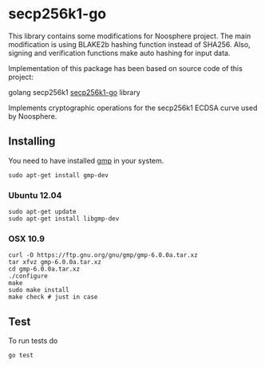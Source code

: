 # secp256k1-go

This library contains some modifications for Noosphere project. The main modification is using BLAKE2b hashing function
instead of SHA256. Also, signing and verification functions make auto hashing for input data.

Implementation of this package has been based on source code of this project:

golang secp256k1 [secp256k1-go](https://github.com/haltingstate/secp256k1-go) library

Implements cryptographic operations for the secp256k1 ECDSA curve used by Noosphere.

## Installing

You need to have installed [gmp](https://gmplib.org/) in your system.

	sudo apt-get install gmp-dev

### Ubuntu 12.04

	sudo apt-get update
	sudo apt-get install libgmp-dev

### OSX 10.9

	curl -O https://ftp.gnu.org/gnu/gmp/gmp-6.0.0a.tar.xz
	tar xfvz gmp-6.0.0a.tar.xz
	cd gmp-6.0.0a.tar.xz
	./configure
	make
	sudo make install
	make check # just in case

## Test

To run tests do

	go test

